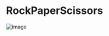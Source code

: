 # RockPaperScissors

![image](https://user-images.githubusercontent.com/93324684/200602446-4adc3918-8aa9-4535-84d9-6b3eba7b407d.png)
